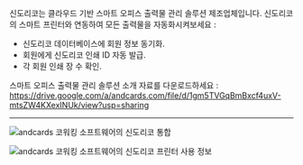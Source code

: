 신도리코는 클라우드 기반 스마트 오피스 출력물 관리 솔루션 제조업체입니다. 신도리코의 스마트 프린터와 연동하여 모든 출력물을 자동화시켜보세요 :

- 신도리코 데이터베이스에 회원 정보 동기화.
- 회원에게 신도리코 인쇄 ID 자동 발급.
- 각 회원 인쇄 장 수 확인.

스마트 오피스 출력물 관리 솔루션 소개 자료를 다운로드하세요 : https://drive.google.com/a/andcards.com/file/d/1gm5TVGqBmBxcf4uxV-mtsZW4KXexINUk/view?usp=sharing

---

![andcards 코워킹 소프트웨어의 신도리코 통합](https://d7ccq1i35b0cj.cloudfront.net/andcards-integrations-sindoh-button-light-en-1920-1200.png)

![andcards 코워킹 소프트웨어의 신도리코 프린터 사용 정보](https://d7ccq1i35b0cj.cloudfront.net/andcards-integrations-sindoh-pages-light-en-1920-1200.png)

